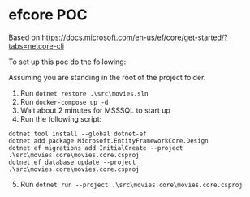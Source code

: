 # efcore POC

Based on https://docs.microsoft.com/en-us/ef/core/get-started/?tabs=netcore-cli

To set up this poc do the following:

Assuming you are standing in the root of the project folder.

1. Run `dotnet restore .\src\movies.sln`
2. Run `docker-compose up -d`
3. Wait about 2 minutes for MSSSQL to start up
4. Run the following script:
```
dotnet tool install --global dotnet-ef
dotnet add package Microsoft.EntityFrameworkCore.Design
dotnet ef migrations add InitialCreate --project .\src\movies.core\movies.core.csproj
dotnet ef database update --project .\src\movies.core\movies.core.csproj
```
5. Run `dotnet run --project .\src\movies.core\movies.core.csproj`